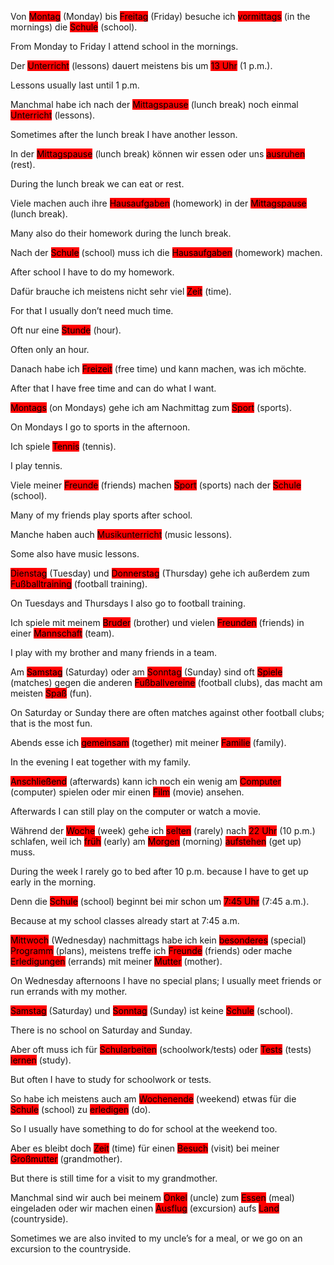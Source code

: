Von <mark style="background-color: red;" title="Monday">Montag</mark> (Monday) bis <mark style="background-color: red;" title="Friday">Freitag</mark> (Friday) besuche ich <mark style="background-color: red;" title="in the mornings">vormittags</mark> (in the mornings) die <mark style="background-color: red;" title="school">Schule</mark> (school).  

From Monday to Friday I attend school in the mornings.

Der <mark style="background-color: red;" title="lessons">Unterricht</mark> (lessons) dauert meistens bis um <mark style="background-color: red;" title="1 p.m.">13 Uhr</mark> (1 p.m.).  

Lessons usually last until 1 p.m.

Manchmal habe ich nach der <mark style="background-color: red;" title="lunch break">Mittagspause</mark> (lunch break) noch einmal <mark style="background-color: red;" title="lessons">Unterricht</mark> (lessons).  

Sometimes after the lunch break I have another lesson.

In der <mark style="background-color: red;" title="lunch break">Mittagspause</mark> (lunch break) können wir essen oder uns <mark style="background-color: red;" title="to rest">ausruhen</mark> (rest).  

During the lunch break we can eat or rest.

Viele machen auch ihre <mark style="background-color: red;" title="homework">Hausaufgaben</mark> (homework) in der <mark style="background-color: red;" title="lunch break">Mittagspause</mark> (lunch break).  

Many also do their homework during the lunch break.

Nach der <mark style="background-color: red;" title="school">Schule</mark> (school) muss ich die <mark style="background-color: red;" title="homework">Hausaufgaben</mark> (homework) machen.  

After school I have to do my homework.

Dafür brauche ich meistens nicht sehr viel <mark style="background-color: red;" title="time">Zeit</mark> (time).  

For that I usually don’t need much time.

Oft nur eine <mark style="background-color: red;" title="hour">Stunde</mark> (hour).  

Often only an hour.

Danach habe ich <mark style="background-color: red;" title="free time">Freizeit</mark> (free time) und kann machen, was ich möchte.  

After that I have free time and can do what I want.

<mark style="background-color: red;" title="on Mondays">Montags</mark> (on Mondays) gehe ich am Nachmittag zum <mark style="background-color: red;" title="sports">Sport</mark> (sports).  

On Mondays I go to sports in the afternoon.

Ich spiele <mark style="background-color: red;" title="tennis">Tennis</mark> (tennis).  

I play tennis.

Viele meiner <mark style="background-color: red;" title="friends">Freunde</mark> (friends) machen <mark style="background-color: red;" title="sports">Sport</mark> (sports) nach der <mark style="background-color: red;" title="school">Schule</mark> (school).  

Many of my friends play sports after school.

Manche haben auch <mark style="background-color: red;" title="music lessons">Musikunterricht</mark> (music lessons).  

Some also have music lessons.

<mark style="background-color: red;" title="Tuesday">Dienstag</mark> (Tuesday) und <mark style="background-color: red;" title="Thursday">Donnerstag</mark> (Thursday) gehe ich außerdem zum <mark style="background-color: red;" title="football training">Fußballtraining</mark> (football training).

On Tuesdays and Thursdays I also go to football training.

Ich spiele mit meinem <mark style="background-color: red;" title="brother">Bruder</mark> (brother) und vielen <mark style="background-color: red;" title="friends">Freunden</mark> (friends) in einer <mark style="background-color: red;" title="team">Mannschaft</mark> (team).  

I play with my brother and many friends in a team.

Am <mark style="background-color: red;" title="Saturday">Samstag</mark> (Saturday) oder am <mark style="background-color: red;" title="Sunday">Sonntag</mark> (Sunday) sind oft <mark style="background-color: red;" title="matches">Spiele</mark> (matches) gegen die anderen <mark style="background-color: red;" title="football clubs">Fußballvereine</mark> (football clubs), das macht am meisten <mark style="background-color: red;" title="fun">Spaß</mark> (fun).  

On Saturday or Sunday there are often matches against other football clubs; that is the most fun.

Abends esse ich <mark style="background-color: red;" title="together">gemeinsam</mark> (together) mit meiner <mark style="background-color: red;" title="family">Familie</mark> (family).  

In the evening I eat together with my family.

<mark style="background-color: red;" title="afterwards">Anschließend</mark> (afterwards) kann ich noch ein wenig am <mark style="background-color: red;" title="computer">Computer</mark> (computer) spielen oder mir einen <mark style="background-color: red;" title="movie">Film</mark> (movie) ansehen.  

Afterwards I can still play on the computer or watch a movie.

Während der <mark style="background-color: red;" title="week">Woche</mark> (week) gehe ich <mark style="background-color: red;" title="rarely">selten</mark> (rarely) nach <mark style="background-color: red;" title="10 p.m.">22 Uhr</mark> (10 p.m.) schlafen, weil ich <mark style="background-color: red;" title="early">früh</mark> (early) am <mark style="background-color: red;" title="morning">Morgen</mark> (morning) <mark style="background-color: red;" title="to get up">aufstehen</mark> (get up) muss.  

During the week I rarely go to bed after 10 p.m. because I have to get up early in the morning.

Denn die <mark style="background-color: red;" title="school">Schule</mark> (school) beginnt bei mir schon um <mark style="background-color: red;" title="7:45 a.m.">7:45 Uhr</mark> (7:45 a.m.).  

Because at my school classes already start at 7:45 a.m.

<mark style="background-color: red;" title="Wednesday">Mittwoch</mark> (Wednesday) nachmittags habe ich kein <mark style="background-color: red;" title="special">besonderes</mark> (special) <mark style="background-color: red;" title="program">Programm</mark> (plans), meistens treffe ich <mark style="background-color: red;" title="friends">Freunde</mark> (friends) oder mache <mark style="background-color: red;" title="errands">Erledigungen</mark> (errands) mit meiner <mark style="background-color: red;" title="mother">Mutter</mark> (mother).  

On Wednesday afternoons I have no special plans; I usually meet friends or run errands with my mother.

<mark style="background-color: red;" title="Saturday">Samstag</mark> (Saturday) und <mark style="background-color: red;" title="Sunday">Sonntag</mark> (Sunday) ist keine <mark style="background-color: red;" title="school">Schule</mark> (school).  

There is no school on Saturday and Sunday.

Aber oft muss ich für <mark style="background-color: red;" title="schoolwork/tests">Schularbeiten</mark> (schoolwork/tests) oder <mark style="background-color: red;" title="tests">Tests</mark> (tests) <mark style="background-color: red;" title="to study">lernen</mark> (study).  

But often I have to study for schoolwork or tests.

So habe ich meistens auch am <mark style="background-color: red;" title="weekend">Wochenende</mark> (weekend) etwas für die <mark style="background-color: red;" title="school">Schule</mark> (school) zu <mark style="background-color: red;" title="to do">erledigen</mark> (do). 

So I usually have something to do for school at the weekend too.

Aber es bleibt doch <mark style="background-color: red;" title="time">Zeit</mark> (time) für einen <mark style="background-color: red;" title="visit">Besuch</mark> (visit) bei meiner <mark style="background-color: red;" title="grandmother">Großmutter</mark> (grandmother).  

But there is still time for a visit to my grandmother.

Manchmal sind wir auch bei meinem <mark style="background-color: red;" title="uncle">Onkel</mark> (uncle) zum <mark style="background-color: red;" title="meal">Essen</mark> (meal) eingeladen oder wir machen einen <mark style="background-color: red;" title="excursion">Ausflug</mark> (excursion) aufs <mark style="background-color: red;" title="countryside">Land</mark> (countryside).  

Sometimes we are also invited to my uncle’s for a meal, or we go on an excursion to the countryside.
